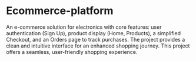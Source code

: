 # Ecommerce-platform
An e-commerce solution for electronics with core features: user authentication (Sign Up), product display (Home, Products), a simplified Checkout, and an Orders page to track purchases. The project provides a clean and intuitive interface for an enhanced shopping journey. This project offers a seamless, user-friendly shopping experience.
